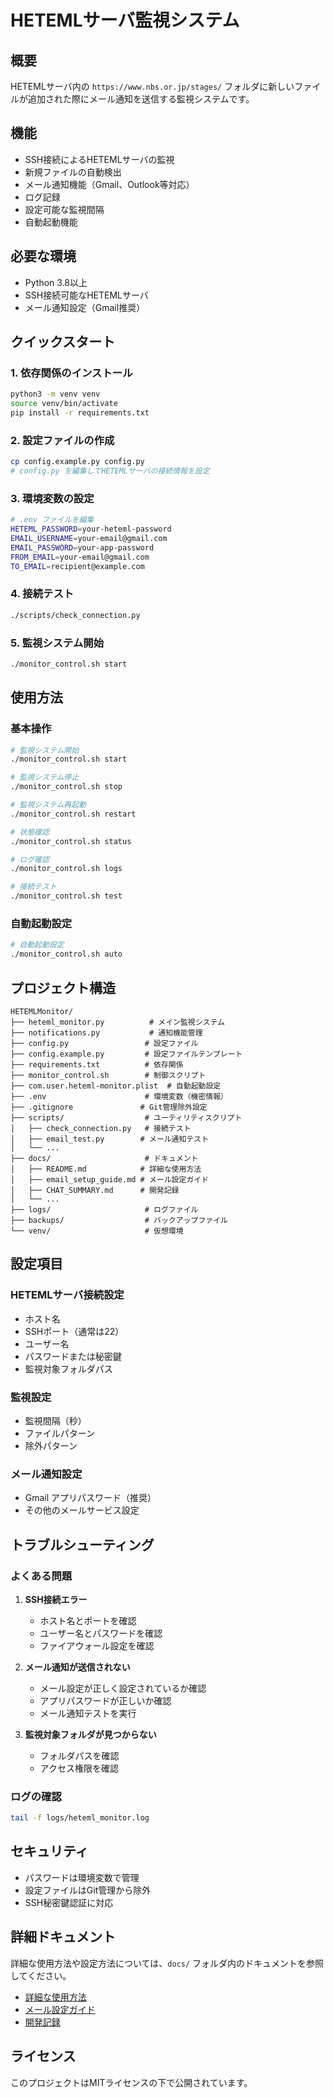 # HETEMLサーバ監視システム

## 概要
HETEMLサーバ内の `https://www.nbs.or.jp/stages/` フォルダに新しいファイルが追加された際にメール通知を送信する監視システムです。

## 機能
- SSH接続によるHETEMLサーバの監視
- 新規ファイルの自動検出
- メール通知機能（Gmail、Outlook等対応）
- ログ記録
- 設定可能な監視間隔
- 自動起動機能

## 必要な環境
- Python 3.8以上
- SSH接続可能なHETEMLサーバ
- メール通知設定（Gmail推奨）

## クイックスタート

### 1. 依存関係のインストール
```bash
python3 -m venv venv
source venv/bin/activate
pip install -r requirements.txt
```

### 2. 設定ファイルの作成
```bash
cp config.example.py config.py
# config.py を編集してHETEMLサーバの接続情報を設定
```

### 3. 環境変数の設定
```bash
# .env ファイルを編集
HETEML_PASSWORD=your-heteml-password
EMAIL_USERNAME=your-email@gmail.com
EMAIL_PASSWORD=your-app-password
FROM_EMAIL=your-email@gmail.com
TO_EMAIL=recipient@example.com
```

### 4. 接続テスト
```bash
./scripts/check_connection.py
```

### 5. 監視システム開始
```bash
./monitor_control.sh start
```

## 使用方法

### 基本操作
```bash
# 監視システム開始
./monitor_control.sh start

# 監視システム停止
./monitor_control.sh stop

# 監視システム再起動
./monitor_control.sh restart

# 状態確認
./monitor_control.sh status

# ログ確認
./monitor_control.sh logs

# 接続テスト
./monitor_control.sh test
```

### 自動起動設定
```bash
# 自動起動設定
./monitor_control.sh auto
```

## プロジェクト構造

```
HETEMLMonitor/
├── heteml_monitor.py          # メイン監視システム
├── notifications.py           # 通知機能管理
├── config.py                 # 設定ファイル
├── config.example.py         # 設定ファイルテンプレート
├── requirements.txt          # 依存関係
├── monitor_control.sh        # 制御スクリプト
├── com.user.heteml-monitor.plist  # 自動起動設定
├── .env                      # 環境変数（機密情報）
├── .gitignore               # Git管理除外設定
├── scripts/                  # ユーティリティスクリプト
│   ├── check_connection.py   # 接続テスト
│   ├── email_test.py        # メール通知テスト
│   └── ...
├── docs/                     # ドキュメント
│   ├── README.md            # 詳細な使用方法
│   ├── email_setup_guide.md # メール設定ガイド
│   ├── CHAT_SUMMARY.md      # 開発記録
│   └── ...
├── logs/                     # ログファイル
├── backups/                  # バックアップファイル
└── venv/                     # 仮想環境
```

## 設定項目

### HETEMLサーバ接続設定
- ホスト名
- SSHポート（通常は22）
- ユーザー名
- パスワードまたは秘密鍵
- 監視対象フォルダパス

### 監視設定
- 監視間隔（秒）
- ファイルパターン
- 除外パターン

### メール通知設定
- Gmail アプリパスワード（推奨）
- その他のメールサービス設定

## トラブルシューティング

### よくある問題

1. **SSH接続エラー**
   - ホスト名とポートを確認
   - ユーザー名とパスワードを確認
   - ファイアウォール設定を確認

2. **メール通知が送信されない**
   - メール設定が正しく設定されているか確認
   - アプリパスワードが正しいか確認
   - メール通知テストを実行

3. **監視対象フォルダが見つからない**
   - フォルダパスを確認
   - アクセス権限を確認

### ログの確認
```bash
tail -f logs/heteml_monitor.log
```

## セキュリティ

- パスワードは環境変数で管理
- 設定ファイルはGit管理から除外
- SSH秘密鍵認証に対応

## 詳細ドキュメント

詳細な使用方法や設定方法については、`docs/` フォルダ内のドキュメントを参照してください。

- [詳細な使用方法](docs/README.md)
- [メール設定ガイド](docs/email_setup_guide.md)
- [開発記録](docs/CHAT_SUMMARY.md)

## ライセンス

このプロジェクトはMITライセンスの下で公開されています。
